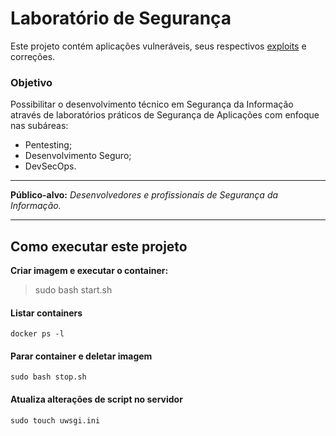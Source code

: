 # Laboratório de Segurança
Este projeto contém aplicações vulneráveis, seus respectivos [exploits](https://en.wikipedia.org/wiki/Exploit_(computer_security)) e correções.

### Objetivo
Possibilitar o desenvolvimento técnico em Segurança da Informação através de laboratórios práticos de Segurança de Aplicações com enfoque nas subáreas:
- Pentesting;
- Desenvolvimento Seguro;
- DevSecOps.

___
**Público-alvo:** _Desenvolvedores e profissionais de Segurança da Informação._
___

## Como executar este projeto
**Criar imagem e executar o container:**
> sudo bash start.sh

#### Listar containers
```docker ps -l```

#### Parar container e deletar imagem
```sudo bash stop.sh```


#### Atualiza alterações de script no servidor 
```sudo touch uwsgi.ini```